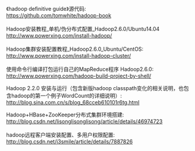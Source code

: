 《hadoop definitive guide》源代码:<br>
https://github.com/tomwhite/hadoop-book<br>
<br>
Hadoop安装教程_单机/伪分布式配置_Hadoop2.6.0/Ubuntu14.04<br>
http://www.powerxing.com/install-hadoop/<br>
<br>
Hadoop集群安装配置教程_Hadoop2.6.0_Ubuntu/CentOS:<br>
http://www.powerxing.com/install-hadoop-cluster/<br>
<br>
使用命令行编译打包运行自己的MapReduce程序 Hadoop2.6.0:<br>
http://www.powerxing.com/hadoop-build-project-by-shell/<br>

Hadoop 2.2.0 安装与运行（包含新版hadoop classpath变化的相关说明，也包含hadoop的第一个例子WordCount的详细说明）:<br>
http://blog.sina.com.cn/s/blog_68cceb610101r6tg.html<br>

 Hadoop+HBase+ZooKeeper分布式集群环境搭建:<br>
 http://blog.csdn.net/lisonglisonglisong/article/details/46974723<br>
<br>
hadoop远程客户端安装配置、多用户权限配置:<br>
http://blog.csdn.net/j3smile/article/details/7887826
